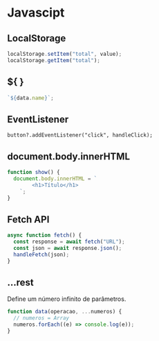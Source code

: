 # Javascipt

## LocalStorage

```jsx
localStorage.setItem("total", value);
localStorage.getItem("total");
```

## ${ }

```jsx
`${data.name}`;
```

## EventListener

```tsx
button?.addEventListener("click", handleClick);
```

## document.body.innerHTML

```jsx
function show() {
  document.body.innerHTML = `
		<h1>Título</h1>
	`;
}
```

## Fetch API

```jsx
async function fetch() {
  const response = await fetch("URL");
  const json = await response.json();
  handleFetch(json);
}
```

## ...rest

Define um número infinito de parâmetros.

```jsx
function data(operacao, ...numeros) {
  // numeros = Array
  numeros.forEach((e) => console.log(e));
}
```
